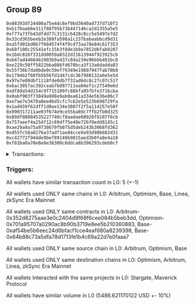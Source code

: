 ## Group 89

```0xbb335a5fc4cb75c96b8505b849300d7e6168eeb1
0x08393df24400a75e4dc8ef9bd3640ad737d710f2
0xb1f0aab6e311f88f95b73b447146ca2d1355a5e5
0xf77a73fb43dfdd77c3131c6428c8cc5e5497e7d2
0x33cd365beeb2e380fa598a1c237babaabbcd9d31
0xa5fd01bd0b7f684574f4f9cd73aa78e84c61f353
0x68f100c25541efc15b3f8de1b9a7852d6fab0207
0x1bdc816f331dd0059a8322d21613944f923925cb
0xb47ad44664b1903b9a437c8da234e96bbb401bc8
0xe229c50ff5822bba086fd670bca3f13a6dadda83
0x55f36b7da0bde0c59ef79349e19807947fab70b0
0x1794b2f60fb5b56fd1d47cdc367988132a6e5e5d
0x97e7e00dbf1118fde0db7f32ad6dc8c27c07c517
0x6ac3057ac392ceab7b097711ea04ef1c27549e6d
0xdf89a54d154c9f715109fc88bfa95fbfe3716cba
0x0abf903f73849a988e9ab0ea61a334e5636e06c7
0xe7ae7e3470a0ee4bd5cfc7c62e5e523b698729fa
0x1ad459f62dff1d8ee134e3807f2f5a114257e50f
0x990317211ae03f674e9ce55ba0dc7ffb2fb0d325
0x89df08084535227740cf8aadae68928f8107f8cb
0x757aeef4a254f12c69df75e48e726f0edd8145c1
0xae29a9a75a9738679fb075d5deb243b3068fd362
0xd55fc56a8276a37adf1ae84cce9a93d98b682d31
0xc42772f944de9bef89140b9815aed3b0fa8e4a18
0xf81ba0a70e8e8e36300c8ddca8b396293cdeb0cf
```
<details>
<summary>Transactions:</summary>

Hashes: 

Wallet: 0xbb335a5fc4cb75c96b8505b849300d7e6168eeb1

       Hash: 0x99ccac866f152117eedbce70309debeaf4eb94b85531176091be60a75e5ab082
         - source chain: Arbitrum
         - destination chain: Optimism
         - project: Stargate
         - contract: 0x352d8275aae3e0c2404d9f68f6cee084b5beb3dd
         - value USD: 2740.936810877
       Hash: 0x492ba61886d679411f6447f988f7b281f4432a8c64bc0982d5d6b1430148227a
         - source chain: Arbitrum
         - destination chain: Optimism
         - project: Stargate
         - contract: 0x352d8275aae3e0c2404d9f68f6cee084b5beb3dd
         - value USD: 3.265919472
       Hash: 0x07cb356b54bceddb8eed74d21eda8596746b3669f0372e7ea102882901e6e9ad
         - source chain: Optimism
         - destination chain: Arbitrum
         - project: Stargate
         - contract: 0x701a95707a0290ac8b90b3719e8ee5b210360883
         - value USD: 2739.292249648
       Hash: 0x0b4419708d9afd36902851b9e572326c6f35c3b36864e88f31a199e78c5bd98a
         - source chain: Base
         - destination chain: Linea
         - project: Stargate
         - contract: 0xaf54be5b6eec24d6bfacf1cce4eaf680a8239398
         - value USD: 3.126190125
       Hash: 0x8d9edd41caa2d5f45c2429e3cb8e2e864d1e3b12e9822b9e1a7b45054b4df84b
         - source chain: Base
         - destination chain: zkSync Era Mainnet
         - project: Maverick Protocol
         - contract: 0x64b88c73a5dfa78d1713fe1b4c69a22d7e0faaa7
Wallet: 0x08393df24400a75e4dc8ef9bd3640ad737d710f2

       Hash:0x582b767ed60a7a491af05f67eb4cda964c34783a7921c4cc6cf68b2730680366
         - source chain: Arbitrum
         - destination chain: Optimism
         - project: Stargate
         - contract: 0x352d8275aae3e0c2404d9f68f6cee084b5beb3dd
         - value USD: 2727.992214337
       Hash:0x325368afc4e5cf2d059ef8ea8b4417d368913f44d00bb44271d3772f4dff869a
         - source chain: Arbitrum
         - destination chain: Optimism
         - project: Stargate
         - contract: 0x352d8275aae3e0c2404d9f68f6cee084b5beb3dd
         - value USD: 3.265919393
       Hash:0x11e8cac1420e17116ae9c05febe8fe5011f98eea6cc0851b4b6c08ed2a51cc19
         - source chain: Optimism
         - destination chain: Arbitrum
         - project: Stargate
         - contract: 0x701a95707a0290ac8b90b3719e8ee5b210360883
         - value USD: 2726.355420056
       Hash:0xd9cf25f515c4ec21f8ec8ab3fee0b4592f7b99375ad7e0830df81f2c36b3d6ef
         - source chain: Base
         - destination chain: Linea
         - project: Stargate
         - contract: 0xaf54be5b6eec24d6bfacf1cce4eaf680a8239398
         - value USD: 3.126190125
       Hash:0x4bd6cba5a1d7dcf4fb80aaf2e0dfe03460569f35fee4f59dbec453b68a1bb221
         - source chain: Base
         - destination chain: zkSync Era Mainnet
         - project: Maverick Protocol
         - contract: 0x64b88c73a5dfa78d1713fe1b4c69a22d7e0faaa7
Wallet: 0xb1f0aab6e311f88f95b73b447146ca2d1355a5e5

       Hash:0xee36f9cc2efc4371a9d9aa58d0f330555c67ade51a5a8e3aef862df04449f289
         - source chain: Arbitrum
         - destination chain: Optimism
         - project: Stargate
         - contract: 0x352d8275aae3e0c2404d9f68f6cee084b5beb3dd
         - value USD: 2730.308834531
       Hash:0x7635649ea0a0364b14045e6902495b8b2250771dd8979bff1d6ebf0830e3e240
         - source chain: Arbitrum
         - destination chain: Optimism
         - project: Stargate
         - contract: 0x352d8275aae3e0c2404d9f68f6cee084b5beb3dd
         - value USD: 3.265919532
       Hash:0x3f851c3f4a91790cb3db53974d667ea9dded34be654f56e5e9e96efe1122ff7a
         - source chain: Optimism
         - destination chain: Arbitrum
         - project: Stargate
         - contract: 0x701a95707a0290ac8b90b3719e8ee5b210360883
         - value USD: 2728.670650437
       Hash:0x29fd4cf767288f6091b9eb6fb75fa00f153ba14a858d8e3224e19dd08289be21
         - source chain: Base
         - destination chain: Linea
         - project: Stargate
         - contract: 0xaf54be5b6eec24d6bfacf1cce4eaf680a8239398
         - value USD: 3.126190125
       Hash:0xec11d90b8c4b783bfeadcadaa85686d041dbf4c8d2bb4cfd330e1540ec8d3f01
         - source chain: Base
         - destination chain: zkSync Era Mainnet
         - project: Maverick Protocol
         - contract: 0x64b88c73a5dfa78d1713fe1b4c69a22d7e0faaa7
Wallet: 0xf77a73fb43dfdd77c3131c6428c8cc5e5497e7d2

       Hash:0x91b9e7ec3174ba4d4e1125b07fd07411a32203b3a02de1afaa8d7eb9f4f4e1e6
         - source chain: Arbitrum
         - destination chain: Optimism
         - project: Stargate
         - contract: 0x352d8275aae3e0c2404d9f68f6cee084b5beb3dd
         - value USD: 2726.314576588
       Hash:0x002a868d5a3d1d1daf14cd5ec08a918c53767fd8ca2fe43bfbe3cc4a33635c2a
         - source chain: Arbitrum
         - destination chain: Optimism
         - project: Stargate
         - contract: 0x352d8275aae3e0c2404d9f68f6cee084b5beb3dd
         - value USD: 3.265919591
       Hash:0xdcf033dee6367a750f1fb81a377f0c0e9c462a5865d557434a5daa48b07d6317
         - source chain: Optimism
         - destination chain: Arbitrum
         - project: Stargate
         - contract: 0x701a95707a0290ac8b90b3719e8ee5b210360883
         - value USD: 2724.67878917
       Hash:0x21654041e365ee4181a4bad6bccad8eca562dbaca7121f4499aaca90fcc599c6
         - source chain: Base
         - destination chain: Linea
         - project: Stargate
         - contract: 0xaf54be5b6eec24d6bfacf1cce4eaf680a8239398
         - value USD: 3.126190125
       Hash:0xe18fa65899c4a411efd8873686b46dfb0638f2ef6b3b8c838aa2c800306b6133
         - source chain: Base
         - destination chain: zkSync Era Mainnet
         - project: Maverick Protocol
         - contract: 0x64b88c73a5dfa78d1713fe1b4c69a22d7e0faaa7
Wallet: 0x33cd365beeb2e380fa598a1c237babaabbcd9d31

       Hash:0x19a415388763c694b0ce83a66b8c4b3d45952c281636708f59f39e06582b1dd5
         - source chain: Arbitrum
         - destination chain: Optimism
         - project: Stargate
         - contract: 0x352d8275aae3e0c2404d9f68f6cee084b5beb3dd
         - value USD: 2724.648402286
       Hash:0x99a21f37ef63e016fb00050d73bcbe3fe9ebd330b83a22077297659202a4ec8d
         - source chain: Arbitrum
         - destination chain: Optimism
         - project: Stargate
         - contract: 0x352d8275aae3e0c2404d9f68f6cee084b5beb3dd
         - value USD: 3.26592051
       Hash:0x9b587564979a277a280fcb4f9e4920dce7099b0725300a6e2fc585a9a75a6925
         - source chain: Optimism
         - destination chain: Arbitrum
         - project: Stargate
         - contract: 0x701a95707a0290ac8b90b3719e8ee5b210360883
         - value USD: 2723.013614733
       Hash:0xcf4d2add2e9c01edcc2d379cb82d0feeb02b9b45f8d8a33e26db1aba971acb79
         - source chain: Base
         - destination chain: Linea
         - project: Stargate
         - contract: 0xaf54be5b6eec24d6bfacf1cce4eaf680a8239398
         - value USD: 3.126190125
       Hash:0xf05fbee041c1c5e815cb269457fb87d47f5f2f6e5d6ace10c64ff29cb3f83c04
         - source chain: Base
         - destination chain: zkSync Era Mainnet
         - project: Maverick Protocol
         - contract: 0x64b88c73a5dfa78d1713fe1b4c69a22d7e0faaa7
Wallet: 0xa5fd01bd0b7f684574f4f9cd73aa78e84c61f353

       Hash:0x5179fed4b0bb6d008af28ad9cbf46ab2657a8b4aeee1c901d9b13adf41aec4dd
         - source chain: Arbitrum
         - destination chain: Optimism
         - project: Stargate
         - contract: 0x352d8275aae3e0c2404d9f68f6cee084b5beb3dd
         - value USD: 2727.033448211
       Hash:0x277b2985ce75132b47c58cfae3b98f483a77755e0f972d5799273c2c32a966f1
         - source chain: Arbitrum
         - destination chain: Optimism
         - project: Stargate
         - contract: 0x352d8275aae3e0c2404d9f68f6cee084b5beb3dd
         - value USD: 3.26690005
       Hash:0x9d2edd0368652fcdf709eafbaec226ec2f2d008ed7f9014ea8b7dc39ef5a577f
         - source chain: Optimism
         - destination chain: Arbitrum
         - project: Stargate
         - contract: 0x701a95707a0290ac8b90b3719e8ee5b210360883
         - value USD: 2725.397228851
       Hash:0xd8701e174eadb6a87b243d4a564c970240984fed4c60340bd1d6e4fb4fd9fb4b
         - source chain: Base
         - destination chain: Linea
         - project: Stargate
         - contract: 0xaf54be5b6eec24d6bfacf1cce4eaf680a8239398
         - value USD: 3.126190125
       Hash:0x9ced13cc5a8ee8ce90355246e7665a7fc69db1d8315e8619a5f34ed237974c9c
         - source chain: Base
         - destination chain: zkSync Era Mainnet
         - project: Maverick Protocol
         - contract: 0x64b88c73a5dfa78d1713fe1b4c69a22d7e0faaa7
Wallet: 0x68f100c25541efc15b3f8de1b9a7852d6fab0207

       Hash:0xa3badb6662b40e4b9dc7378e4206aaf161cf5688fb8e8ba9641eb5ee6af5a6aa
         - source chain: Arbitrum
         - destination chain: Optimism
         - project: Stargate
         - contract: 0x352d8275aae3e0c2404d9f68f6cee084b5beb3dd
         - value USD: 2737.648675284
       Hash:0x720eb1a5485098f8a0bea930c32fa980dcc5874f7ea89082b934113ba5c1b4ae
         - source chain: Arbitrum
         - destination chain: Optimism
         - project: Stargate
         - contract: 0x352d8275aae3e0c2404d9f68f6cee084b5beb3dd
         - value USD: 3.266903739
       Hash:0x9788812f26837c884b6d88caa823721e20feb9f07f17c38e8988044844fde3f4
         - source chain: Optimism
         - destination chain: Arbitrum
         - project: Stargate
         - contract: 0x701a95707a0290ac8b90b3719e8ee5b210360883
         - value USD: 2736.006087787
       Hash:0x99a8a31118543df9472e22320df71a5e8f3c1a84375214395459567bcb7b1eff
         - source chain: Base
         - destination chain: Linea
         - project: Stargate
         - contract: 0xaf54be5b6eec24d6bfacf1cce4eaf680a8239398
         - value USD: 3.126190125
       Hash:0x9c5778579af3eb7fa8f0c8073d51a6cf3d6ec9595770ce1dc0e3b282fca996ea
         - source chain: Base
         - destination chain: zkSync Era Mainnet
         - project: Maverick Protocol
         - contract: 0x64b88c73a5dfa78d1713fe1b4c69a22d7e0faaa7
Wallet: 0x1bdc816f331dd0059a8322d21613944f923925cb

       Hash:0x036bafd5e71ec4beb002cc6e6c29932135611442d4087eef016f0c2dfa6d297d
         - source chain: Arbitrum
         - destination chain: Optimism
         - project: Stargate
         - contract: 0x352d8275aae3e0c2404d9f68f6cee084b5beb3dd
         - value USD: 2724.719607641
       Hash:0x7ec76bf521bb3edb7a1c95bf91156d762002c5325751a6aa6618a9c6dcc764be
         - source chain: Arbitrum
         - destination chain: Optimism
         - project: Stargate
         - contract: 0x352d8275aae3e0c2404d9f68f6cee084b5beb3dd
         - value USD: 3.26690362
       Hash:0xc03e352659e70e6621789bac35f7669e73da89ba05e4193f5e744f607aad7158
         - source chain: Optimism
         - destination chain: Arbitrum
         - project: Stargate
         - contract: 0x701a95707a0290ac8b90b3719e8ee5b210360883
         - value USD: 2723.084777093
       Hash:0xfc5f5fd150726799f1eb3c638583b45eb32d401c7db8d0d7e4256fb3671eec6c
         - source chain: Base
         - destination chain: Linea
         - project: Stargate
         - contract: 0xaf54be5b6eec24d6bfacf1cce4eaf680a8239398
         - value USD: 3.126190125
       Hash:0xf0eb930d0bc08a3f0d168d9d98ef4f0e8f7a78dac5804cbdc7ebb076f6f1edb6
         - source chain: Base
         - destination chain: zkSync Era Mainnet
         - project: Maverick Protocol
         - contract: 0x64b88c73a5dfa78d1713fe1b4c69a22d7e0faaa7
Wallet: 0xb47ad44664b1903b9a437c8da234e96bbb401bc8

       Hash:0x9d414a291963cf98ea9abb80ef35b9c63428ea1544c8aef37b03cc204d05a9ae
         - source chain: Arbitrum
         - destination chain: Optimism
         - project: Stargate
         - contract: 0x352d8275aae3e0c2404d9f68f6cee084b5beb3dd
         - value USD: 2723.043983619
       Hash:0x0bf72dc5ce56894ef9de480750394a62bed22bb835e2ed0ef827af05d388b1f2
         - source chain: Arbitrum
         - destination chain: Optimism
         - project: Stargate
         - contract: 0x352d8275aae3e0c2404d9f68f6cee084b5beb3dd
         - value USD: 3.266903679
       Hash:0xa0b7037a501b8b7931f72c2dcf468e7fef25e23330e468cb43feed7d065ab2eb
         - source chain: Optimism
         - destination chain: Arbitrum
         - project: Stargate
         - contract: 0x701a95707a0290ac8b90b3719e8ee5b210360883
         - value USD: 2721.410157935
       Hash:0x2d3f1fbcf2859191b92014ee2cda4835b5b1147dd7e5f2f06c8024d8c9486623
         - source chain: Base
         - destination chain: Linea
         - project: Stargate
         - contract: 0xaf54be5b6eec24d6bfacf1cce4eaf680a8239398
         - value USD: 3.126190125
       Hash:0x04d3d7ea433028e9a3deab6c63750368f023585143f9095eeb7e7984820fee10
         - source chain: Base
         - destination chain: zkSync Era Mainnet
         - project: Maverick Protocol
         - contract: 0x64b88c73a5dfa78d1713fe1b4c69a22d7e0faaa7
Wallet: 0xe229c50ff5822bba086fd670bca3f13a6dadda83

       Hash:0xac3672417a1d681ab3fc6dc1a2a9ba6a338242dfb6c8b7f3f7effe86b97f439f
         - source chain: Arbitrum
         - destination chain: Optimism
         - project: Stargate
         - contract: 0x352d8275aae3e0c2404d9f68f6cee084b5beb3dd
         - value USD: 2721.379807046
       Hash:0x85535757dfc3b0bc7ad04c3e5cd42070bc7923c3b2f8955793c5f5db6b632f95
         - source chain: Arbitrum
         - destination chain: Optimism
         - project: Stargate
         - contract: 0x352d8275aae3e0c2404d9f68f6cee084b5beb3dd
         - value USD: 3.266860644
       Hash:0x1b1af3964855b18e312f9fb4a70377ac25992d02a4e72ee3fb8536de86c060a5
         - source chain: Optimism
         - destination chain: Arbitrum
         - project: Stargate
         - contract: 0x701a95707a0290ac8b90b3719e8ee5b210360883
         - value USD: 2719.746980227
       Hash:0x5b88e06d8b05a838fb02ad361dc9bd81313834fffc1e211acec382074d5f3a51
         - source chain: Base
         - destination chain: Linea
         - project: Stargate
         - contract: 0xaf54be5b6eec24d6bfacf1cce4eaf680a8239398
         - value USD: 3.126190125
       Hash:0x124ac6c2c7c883a950876e6eb525e4ff786145ffb4bb2b38976d5249721655f8
         - source chain: Base
         - destination chain: zkSync Era Mainnet
         - project: Maverick Protocol
         - contract: 0x64b88c73a5dfa78d1713fe1b4c69a22d7e0faaa7
Wallet: 0x55f36b7da0bde0c59ef79349e19807947fab70b0

       Hash:0x38bc6d0e5186e4d192d34f2aa5e1bc3e5b0102933d6f8e3ec1cb293c3b966e3e
         - source chain: Arbitrum
         - destination chain: Optimism
         - project: Stargate
         - contract: 0x352d8275aae3e0c2404d9f68f6cee084b5beb3dd
         - value USD: 2734.364485157
       Hash:0xd5ba16fa9261220326f6f06f6c7a03b972b31a39354c0a04b99c5a2ff66fe79e
         - source chain: Arbitrum
         - destination chain: Optimism
         - project: Stargate
         - contract: 0x352d8275aae3e0c2404d9f68f6cee084b5beb3dd
         - value USD: 3.266475155
       Hash:0xbe61267beed4c5bc2db7ee0f7ed95ab82cf755d62d5ff7b9a5723beb9592d7f4
         - source chain: Optimism
         - destination chain: Arbitrum
         - project: Stargate
         - contract: 0x701a95707a0290ac8b90b3719e8ee5b210360883
         - value USD: 2732.723867393
       Hash:0x87233f1cbccdc8a3f8ce98bd7f083350ff516a6e9ae898a861f328c284832e75
         - source chain: Base
         - destination chain: Linea
         - project: Stargate
         - contract: 0xaf54be5b6eec24d6bfacf1cce4eaf680a8239398
         - value USD: 3.126190125
       Hash:0x2cbaac41a847ba79cd3256dbd103037c6a66fa46b1e418ee1af949289f8436bd
         - source chain: Base
         - destination chain: zkSync Era Mainnet
         - project: Maverick Protocol
         - contract: 0x64b88c73a5dfa78d1713fe1b4c69a22d7e0faaa7
Wallet: 0x1794b2f60fb5b56fd1d47cdc367988132a6e5e5d

       Hash:0x82908051c076b0a4caf9a725fcb23503e1e5942cb12356fae25aa37bc129b4d6
         - source chain: Arbitrum
         - destination chain: Optimism
         - project: Stargate
         - contract: 0x352d8275aae3e0c2404d9f68f6cee084b5beb3dd
         - value USD: 2723.761991358
       Hash:0x6d4f4f69d2e09252497aea5dc4f12c2c517e50657514eddccc0e0dfd250af42b
         - source chain: Arbitrum
         - destination chain: Optimism
         - project: Stargate
         - contract: 0x352d8275aae3e0c2404d9f68f6cee084b5beb3dd
         - value USD: 3.266475274
       Hash:0x420f9794e8037f0416ac164ac11341995ca1eb7adce5ba380012631e8bb2b71c
         - source chain: Optimism
         - destination chain: Arbitrum
         - project: Stargate
         - contract: 0x701a95707a0290ac8b90b3719e8ee5b210360883
         - value USD: 2722.127734733
       Hash:0x092a9da755cc58bfdcdbca23e388e63abd2a5fda9e998c375fff51e776b82c44
         - source chain: Base
         - destination chain: Linea
         - project: Stargate
         - contract: 0xaf54be5b6eec24d6bfacf1cce4eaf680a8239398
         - value USD: 3.126190125
       Hash:0xb49f4d72e05b0e69218885e33ec73d2ac113f4a2fe5b15289486082944270702
         - source chain: Base
         - destination chain: zkSync Era Mainnet
         - project: Maverick Protocol
         - contract: 0x64b88c73a5dfa78d1713fe1b4c69a22d7e0faaa7
Wallet: 0x97e7e00dbf1118fde0db7f32ad6dc8c27c07c517

       Hash:0xb45721b738927e619700aec569000d76850133f4cda1e4bc6fb51bae379c0f8b
         - source chain: Arbitrum
         - destination chain: Optimism
         - project: Stargate
         - contract: 0x352d8275aae3e0c2404d9f68f6cee084b5beb3dd
         - value USD: 2719.777313118
       Hash:0x9500c01c319e973aa1690f8c65292512963ec65dea96e1237283aa23f0341bca
         - source chain: Arbitrum
         - destination chain: Optimism
         - project: Stargate
         - contract: 0x352d8275aae3e0c2404d9f68f6cee084b5beb3dd
         - value USD: 3.266475214
       Hash:0x99039d61b096b978310c5ebf8827a9bcb270f3cb7cb311523cb48da8d2ddc665
         - source chain: Optimism
         - destination chain: Arbitrum
         - project: Stargate
         - contract: 0x701a95707a0290ac8b90b3719e8ee5b210360883
         - value USD: 2718.145448169
       Hash:0x32545b02f9fdadc46cf179b8e89e7fb4ee8db880fa04b584f400be398bdc2820
         - source chain: Base
         - destination chain: Linea
         - project: Stargate
         - contract: 0xaf54be5b6eec24d6bfacf1cce4eaf680a8239398
         - value USD: 3.126190125
       Hash:0xabcc057323d5463b6e8ccaf70ea373d3d8e81b5b159643e8c5fe8295a6831b91
         - source chain: Base
         - destination chain: zkSync Era Mainnet
         - project: Maverick Protocol
         - contract: 0x64b88c73a5dfa78d1713fe1b4c69a22d7e0faaa7
Wallet: 0x6ac3057ac392ceab7b097711ea04ef1c27549e6d

       Hash:0x314e4ddd6ee59db00c070bc8961123fcb16844dda9bacb06e1328fb8a90e70a0
         - source chain: Arbitrum
         - destination chain: Optimism
         - project: Stargate
         - contract: 0x352d8275aae3e0c2404d9f68f6cee084b5beb3dd
         - value USD: 2721.450927412
       Hash:0x8940c72f3f324fa302c0638ffa4cf0f6903ba067177ffdc54cdcaa9ddfb46a9b
         - source chain: Arbitrum
         - destination chain: Optimism
         - project: Stargate
         - contract: 0x352d8275aae3e0c2404d9f68f6cee084b5beb3dd
         - value USD: 3.266475095
       Hash:0xff3a3a77f175228eda25e262e01cbd183ba1158ceded71f78764bf9f950eddba
         - source chain: Optimism
         - destination chain: Arbitrum
         - project: Stargate
         - contract: 0x701a95707a0290ac8b90b3719e8ee5b210360883
         - value USD: 2719.818058599
       Hash:0xee5b2bcdb0209af6271e235dfe3919aae53acb38e8fbc41ce7b5b910b79cb651
         - source chain: Base
         - destination chain: Linea
         - project: Stargate
         - contract: 0xaf54be5b6eec24d6bfacf1cce4eaf680a8239398
         - value USD: 3.126190125
       Hash:0x96d16a37122b30612c549c4ca2a0e3daa622f2e7db240beb606b035241526225
         - source chain: Base
         - destination chain: zkSync Era Mainnet
         - project: Maverick Protocol
         - contract: 0x64b88c73a5dfa78d1713fe1b4c69a22d7e0faaa7
Wallet: 0xdf89a54d154c9f715109fc88bfa95fbfe3716cba

       Hash:0x2da48c2a1c801049e96213b6fa1eb3c1e46fa3de6c50754e5fd8775c77bca03b
         - source chain: Arbitrum
         - destination chain: Optimism
         - project: Stargate
         - contract: 0x352d8275aae3e0c2404d9f68f6cee084b5beb3dd
         - value USD: 2718.115133275
       Hash:0x57ad11687d12cb7fbaaf465de3ed7ddb3ce96eaf0b426c5578d1913c38fd6dca
         - source chain: Arbitrum
         - destination chain: Optimism
         - project: Stargate
         - contract: 0x352d8275aae3e0c2404d9f68f6cee084b5beb3dd
         - value USD: 3.266454148
       Hash:0xbe64cbc68f83a154a4c477e87e3dc892e1b7e8fcfe0fdff4b7143426fd2ea7f3
         - source chain: Optimism
         - destination chain: Arbitrum
         - project: Stargate
         - contract: 0x701a95707a0290ac8b90b3719e8ee5b210360883
         - value USD: 2716.484265191
       Hash:0x8033b7e3e91dd67592e2662da2ab184d772fb67cfcf5f2c19804348c5bf31cda
         - source chain: Base
         - destination chain: Linea
         - project: Stargate
         - contract: 0xaf54be5b6eec24d6bfacf1cce4eaf680a8239398
         - value USD: 3.126190125
       Hash:0x55a05a7579ad0e04dd7edfe137c495c36414c87dff717f14fa66fb78fe2e7c73
         - source chain: Base
         - destination chain: zkSync Era Mainnet
         - project: Maverick Protocol
         - contract: 0x64b88c73a5dfa78d1713fe1b4c69a22d7e0faaa7
Wallet: 0x0abf903f73849a988e9ab0ea61a334e5636e06c7

       Hash:0x895766d33f1c91dc3f26369b0489dfa94f41e619585c1e000c8a9dcf2f09ce3a
         - source chain: Arbitrum
         - destination chain: Optimism
         - project: Stargate
         - contract: 0x352d8275aae3e0c2404d9f68f6cee084b5beb3dd
         - value USD: 2715.687408132
       Hash:0xe31fcce0e4bdc9884588362fb401b900ac3f223b0aee76e8715754e4c3dc3303
         - source chain: Arbitrum
         - destination chain: Optimism
         - project: Stargate
         - contract: 0x352d8275aae3e0c2404d9f68f6cee084b5beb3dd
         - value USD: 3.26711247
       Hash:0xd8346717e90ccad1d1488a82caaf21d7f5dd5b7017e26f78bb176ea7e9a45ec8
         - source chain: Optimism
         - destination chain: Arbitrum
         - project: Stargate
         - contract: 0x701a95707a0290ac8b90b3719e8ee5b210360883
         - value USD: 2714.05799685
       Hash:0xd06a0c1851b06b94b0f44809ecddde7eca34444b40752c6a3cc9467701bf0009
         - source chain: Base
         - destination chain: Linea
         - project: Stargate
         - contract: 0xaf54be5b6eec24d6bfacf1cce4eaf680a8239398
         - value USD: 3.126190125
       Hash:0xaddb3834b5ed730f582c7b74de40af01a443271ea3152694724591e051ecfb9c
         - source chain: Base
         - destination chain: zkSync Era Mainnet
         - project: Maverick Protocol
         - contract: 0x64b88c73a5dfa78d1713fe1b4c69a22d7e0faaa7
Wallet: 0xe7ae7e3470a0ee4bd5cfc7c62e5e523b698729fa

       Hash:0x046b927ac82ef9607675ce735e29a387bc1c016be2f10e879edafbbe6665383f
         - source chain: Arbitrum
         - destination chain: Optimism
         - project: Stargate
         - contract: 0x352d8275aae3e0c2404d9f68f6cee084b5beb3dd
         - value USD: 2720.494458975
       Hash:0x613ff6f467e5ffe0096ebd097a0dfbf9834c57733a3e5bf9d9cebd3e7b3f87f1
         - source chain: Arbitrum
         - destination chain: Optimism
         - project: Stargate
         - contract: 0x352d8275aae3e0c2404d9f68f6cee084b5beb3dd
         - value USD: 3.267112586
       Hash:0x0ac3a0d7133be78af30985ae9b9247f6ee03039ae1b1f83f133d0929390cc679
         - source chain: Optimism
         - destination chain: Arbitrum
         - project: Stargate
         - contract: 0x701a95707a0290ac8b90b3719e8ee5b210360883
         - value USD: 2718.862163083
       Hash:0x124aa01a0445b5ee5181d22a460266fa32a51f80694c6c661ffecc81475f749c
         - source chain: Base
         - destination chain: Linea
         - project: Stargate
         - contract: 0xaf54be5b6eec24d6bfacf1cce4eaf680a8239398
         - value USD: 3.126190125
       Hash:0x5f492387551faa4de9312a1cc42858922998dacae43975b2ba8cbc8f784848d9
         - source chain: Base
         - destination chain: zkSync Era Mainnet
         - project: Maverick Protocol
         - contract: 0x64b88c73a5dfa78d1713fe1b4c69a22d7e0faaa7
Wallet: 0x1ad459f62dff1d8ee134e3807f2f5a114257e50f

       Hash:0xf002b7a020ea543aa2a65d896f24089d1ec4cc54ec188d506c69ac9fe95728f9
         - source chain: Arbitrum
         - destination chain: Optimism
         - project: Stargate
         - contract: 0x352d8275aae3e0c2404d9f68f6cee084b5beb3dd
         - value USD: 2731.084233496
       Hash:0x341e53299866fa61c97c182e34da173af7b30a3aeec633681eb2ac095b890ff5
         - source chain: Arbitrum
         - destination chain: Optimism
         - project: Stargate
         - contract: 0x352d8275aae3e0c2404d9f68f6cee084b5beb3dd
         - value USD: 3.267112652
       Hash:0xc6066d212ebcc90e019160ef965c2377b06da62a368e10734ccaa781c1258f8c
         - source chain: Optimism
         - destination chain: Arbitrum
         - project: Stargate
         - contract: 0x701a95707a0290ac8b90b3719e8ee5b210360883
         - value USD: 2729.445583466
       Hash:0x7d7f6e081d68545c4647394132e473940e58c032475663146bc44264ea74f31c
         - source chain: Base
         - destination chain: Linea
         - project: Stargate
         - contract: 0xaf54be5b6eec24d6bfacf1cce4eaf680a8239398
         - value USD: 3.126190125
       Hash:0x9ccb6ca1cd57724a25ec2cd48b368543b0f93ffe167917190ac5a747ee07dcb8
         - source chain: Base
         - destination chain: zkSync Era Mainnet
         - project: Maverick Protocol
         - contract: 0x64b88c73a5dfa78d1713fe1b4c69a22d7e0faaa7
Wallet: 0x990317211ae03f674e9ce55ba0dc7ffb2fb0d325

       Hash:0x87c85c670b2ab16f8fd0859e210ff0f0614ca63c149a5ed278ecc5dc6dcbc09a
         - source chain: Arbitrum
         - destination chain: Optimism
         - project: Stargate
         - contract: 0x352d8275aae3e0c2404d9f68f6cee084b5beb3dd
         - value USD: 2718.186168653
       Hash:0x57ee12c684dad87646ccf4efcc03f2951e269de6c6e1a70d85e4c678164d4b13
         - source chain: Arbitrum
         - destination chain: Optimism
         - project: Stargate
         - contract: 0x352d8275aae3e0c2404d9f68f6cee084b5beb3dd
         - value USD: 3.267112527
       Hash:0xcfba9a9a2720cab308acaa5d69dac0c3e9288c560b13e70411129df58abc8a5a
         - source chain: Optimism
         - destination chain: Arbitrum
         - project: Stargate
         - contract: 0x701a95707a0290ac8b90b3719e8ee5b210360883
         - value USD: 2716.555257574
       Hash:0x73c8b61e7d8daf8feef0450a97891bfe597552892cbe1b947b5fee3cebb0f077
         - source chain: Base
         - destination chain: Linea
         - project: Stargate
         - contract: 0xaf54be5b6eec24d6bfacf1cce4eaf680a8239398
         - value USD: 3.126190125
       Hash:0x38868da306e9a82067205ec953ee2587f5a29257ac2f587f4586e65d1c71ff38
         - source chain: Base
         - destination chain: zkSync Era Mainnet
         - project: Maverick Protocol
         - contract: 0x64b88c73a5dfa78d1713fe1b4c69a22d7e0faaa7
Wallet: 0x89df08084535227740cf8aadae68928f8107f8cb

       Hash:0x699f8b98fc0318732f099579515b4e6454099e76a953d26cbac433fd6195f9ee
         - source chain: Arbitrum
         - destination chain: Optimism
         - project: Stargate
         - contract: 0x352d8275aae3e0c2404d9f68f6cee084b5beb3dd
         - value USD: 2715.681528928
       Hash:0x339b109afc1e01a28c5d57107a40ee26066352cb6f621d9a6d00be213f1a74aa
         - source chain: Arbitrum
         - destination chain: Optimism
         - project: Stargate
         - contract: 0x352d8275aae3e0c2404d9f68f6cee084b5beb3dd
         - value USD: 3.267120845
       Hash:0xebcf9fe396d31237da60089dcd0bf08aca1bdb531fc2218c5cf5266cf743959a
         - source chain: Optimism
         - destination chain: Arbitrum
         - project: Stargate
         - contract: 0x701a95707a0290ac8b90b3719e8ee5b210360883
         - value USD: 2714.052121646
       Hash:0x5bcf2e22b0184740c79a6827b4ddaec8cd80049d0f7990a1264f4b17860b4f1a
         - source chain: Base
         - destination chain: Linea
         - project: Stargate
         - contract: 0xaf54be5b6eec24d6bfacf1cce4eaf680a8239398
         - value USD: 3.126190125
       Hash:0x09be84293455dbf79c39a0919c297cb22189ee51bc007ec1974f6944544c2ecd
         - source chain: Base
         - destination chain: zkSync Era Mainnet
         - project: Maverick Protocol
         - contract: 0x64b88c73a5dfa78d1713fe1b4c69a22d7e0faaa7
Wallet: 0x757aeef4a254f12c69df75e48e726f0edd8145c1

       Hash:0xd9f501a342c326bf84140c0338470029b922e80d8bb6716688a160f96a709957
         - source chain: Arbitrum
         - destination chain: Optimism
         - project: Stargate
         - contract: 0x352d8275aae3e0c2404d9f68f6cee084b5beb3dd
         - value USD: 2727.807917302
       Hash:0xc48ad14c82bcedb79f54c9295bf740a04c302c5d9356550e8d8429f4f4377308
         - source chain: Arbitrum
         - destination chain: Optimism
         - project: Stargate
         - contract: 0x352d8275aae3e0c2404d9f68f6cee084b5beb3dd
         - value USD: 3.264836785
       Hash:0x254da1d63871175fc04ee402646cc6bdcd9513659b5a5849dfaa0f027c964324
         - source chain: Optimism
         - destination chain: Arbitrum
         - project: Stargate
         - contract: 0x701a95707a0290ac8b90b3719e8ee5b210360883
         - value USD: 2726.171234005
       Hash:0x8405c2730f149c643a8623744664f4b4c2c59312ccced889f18ac9ccd4228746
         - source chain: Base
         - destination chain: Linea
         - project: Stargate
         - contract: 0xaf54be5b6eec24d6bfacf1cce4eaf680a8239398
         - value USD: 3.126190125
       Hash:0x942f68691526422c5f37e73c447868cc3c642f07f963f310d44e7f2299406593
         - source chain: Base
         - destination chain: zkSync Era Mainnet
         - project: Maverick Protocol
         - contract: 0x64b88c73a5dfa78d1713fe1b4c69a22d7e0faaa7
Wallet: 0xae29a9a75a9738679fb075d5deb243b3068fd362

       Hash:0x34bf32bf4acca589c6470790cc234ede27bebadba0930fcd948c7dc5250279ad
         - source chain: Arbitrum
         - destination chain: Optimism
         - project: Stargate
         - contract: 0x352d8275aae3e0c2404d9f68f6cee084b5beb3dd
         - value USD: 2714.925325363
       Hash:0x2b5435a76ea6778b5941ab3729c173929d0387eab1c313c40fd553fcdc498dec
         - source chain: Arbitrum
         - destination chain: Optimism
         - project: Stargate
         - contract: 0x352d8275aae3e0c2404d9f68f6cee084b5beb3dd
         - value USD: 3.264836665
       Hash:0x099c677f8d606b34ba817c0ca062ecbbb9ae361d7fa863696e812f38d9bb49ea
         - source chain: Optimism
         - destination chain: Arbitrum
         - project: Stargate
         - contract: 0x701a95707a0290ac8b90b3719e8ee5b210360883
         - value USD: 2713.296371019
       Hash:0xd924adb39e6b69f74d1e8138af572717a9e9684a541ff2804c59f6b89b3c102c
         - source chain: Base
         - destination chain: Linea
         - project: Stargate
         - contract: 0xaf54be5b6eec24d6bfacf1cce4eaf680a8239398
         - value USD: 3.126190125
       Hash:0x8421bac3aea2687bf9836c9d8e32ce43db3068fb68758b83cc5f66678e077acc
         - source chain: Base
         - destination chain: zkSync Era Mainnet
         - project: Maverick Protocol
         - contract: 0x64b88c73a5dfa78d1713fe1b4c69a22d7e0faaa7
Wallet: 0xd55fc56a8276a37adf1ae84cce9a93d98b682d31

       Hash:0xf678e1537ae4204341296c97d2e9f9552031b3e1135cbf626dcf8e3465e7a411
         - source chain: Arbitrum
         - destination chain: Optimism
         - project: Stargate
         - contract: 0x352d8275aae3e0c2404d9f68f6cee084b5beb3dd
         - value USD: 2717.23084606
       Hash:0x93dd5ef4f85bfa355b07592da738e56e3f0e6fdec856a00b2ac31a61581577f0
         - source chain: Arbitrum
         - destination chain: Optimism
         - project: Stargate
         - contract: 0x352d8275aae3e0c2404d9f68f6cee084b5beb3dd
         - value USD: 3.264836844
       Hash:0xa42dba722968547abdebac4a3ac772f6737e453197606a4406c5174b0a5e5ae5
         - source chain: Optimism
         - destination chain: Arbitrum
         - project: Stargate
         - contract: 0x701a95707a0290ac8b90b3719e8ee5b210360883
         - value USD: 2715.600508903
       Hash:0xe68d5067e8786c997dd5d69df4ccf48ebec1597a98b0c4f043174ced7b861cf3
         - source chain: Base
         - destination chain: Linea
         - project: Stargate
         - contract: 0xaf54be5b6eec24d6bfacf1cce4eaf680a8239398
         - value USD: 3.126190125
       Hash:0x1325b895d10792127f84280d73b70f2b6fd2fba93837527b484193b3d1c032ba
         - source chain: Base
         - destination chain: zkSync Era Mainnet
         - project: Maverick Protocol
         - contract: 0x64b88c73a5dfa78d1713fe1b4c69a22d7e0faaa7
Wallet: 0xc42772f944de9bef89140b9815aed3b0fa8e4a18

       Hash:0xe11e624d2b57b82c891dbb284023eb0aa0c296982a8a8c93e3aff0d9fc9d39e9
         - source chain: Arbitrum
         - destination chain: Optimism
         - project: Stargate
         - contract: 0x352d8275aae3e0c2404d9f68f6cee084b5beb3dd
         - value USD: 2712.429563436
       Hash:0x261429198d1acd4d7928d4110dd8fe709d55894aef39e66b50da25f4cc2f7b8c
         - source chain: Arbitrum
         - destination chain: Optimism
         - project: Stargate
         - contract: 0x352d8275aae3e0c2404d9f68f6cee084b5beb3dd
         - value USD: 3.264836725
       Hash:0x5ac9ca4d068660cd245b57d34c18c7da233115dd1bc764fb0e85cdd162039bfd
         - source chain: Optimism
         - destination chain: Arbitrum
         - project: Stargate
         - contract: 0x701a95707a0290ac8b90b3719e8ee5b210360883
         - value USD: 2710.802106889
       Hash:0xeb78be8f40698800028bb396012cd6022b90c4852bcf9e748c0a74669e75dc08
         - source chain: Base
         - destination chain: Linea
         - project: Stargate
         - contract: 0xaf54be5b6eec24d6bfacf1cce4eaf680a8239398
         - value USD: 3.126190125
       Hash:0x412110eb171a05d5701357f765ac05621c73a15f0318c0d78bcc7eddea3dfe84
         - source chain: Base
         - destination chain: zkSync Era Mainnet
         - project: Maverick Protocol
         - contract: 0x64b88c73a5dfa78d1713fe1b4c69a22d7e0faaa7
Wallet: 0xf81ba0a70e8e8e36300c8ddca8b396293cdeb0cf

       Hash:0xeba9b39bd5f10060e85f178a18e14ba538f92b80e5e8dd16c0c4f38f16ff1864
         - source chain: Arbitrum
         - destination chain: Optimism
         - project: Stargate
         - contract: 0x352d8275aae3e0c2404d9f68f6cee084b5beb3dd
         - value USD: 2712.423692231
       Hash:0x6a62078f1acecd94288190ec42e2bad56a861025fb235a51f80076847ecc79f4
         - source chain: Arbitrum
         - destination chain: Optimism
         - project: Stargate
         - contract: 0x352d8275aae3e0c2404d9f68f6cee084b5beb3dd
         - value USD: 3.264820741
       Hash:0x74250a1fcf911402c184349780b443addfa1873c1af874c557c086f3291019d8
         - source chain: Optimism
         - destination chain: Arbitrum
         - project: Stargate
         - contract: 0x701a95707a0290ac8b90b3719e8ee5b210360883
         - value USD: 2710.796238684
       Hash:0xf012d082cba2c9c39f6ecfc3f430bf005f0381a0b3f6eccf5356188b327f6967
         - source chain: Base
         - destination chain: Linea
         - project: Stargate
         - contract: 0xaf54be5b6eec24d6bfacf1cce4eaf680a8239398
         - value USD: 3.126190125
       Hash:0xad012723257c09ed925baace9a2d1d532e6e4c6d369608e0c21fd2978c7e911e
         - source chain: Base
         - destination chain: zkSync Era Mainnet
         - project: Maverick Protocol
         - contract: 0x64b88c73a5dfa78d1713fe1b4c69a22d7e0faaa7

</details>


### Triggers: 
All wallets have similar transaction count in L0: 5 (+-1)

All wallets used ONLY same chains in L0: Arbitrum, Optimism, Base, Linea, zkSync Era Mainnet

All wallets used ONLY same contracts in L0: Arbitrum-0x352d8275aae3e0c2404d9f68f6cee084b5beb3dd, Optimism-0x701a95707a0290ac8b90b3719e8ee5b210360883, Base-0xaf54be5b6eec24d6bfacf1cce4eaf680a8239398, Base-0x64b88c73a5dfa78d1713fe1b4c69a22d7e0faaa7

All wallets used ONLY same source chain in L0: Arbitrum, Optimism, Base

All wallets used ONLY same destination chains in L0: Optimism, Arbitrum, Linea, zkSync Era Mainnet

All wallets Interacted with the same projects in L0: Stargate, Maverick Protocol

All wallets have similar volume in L0 (5486.621170122 USD +- 10%)

